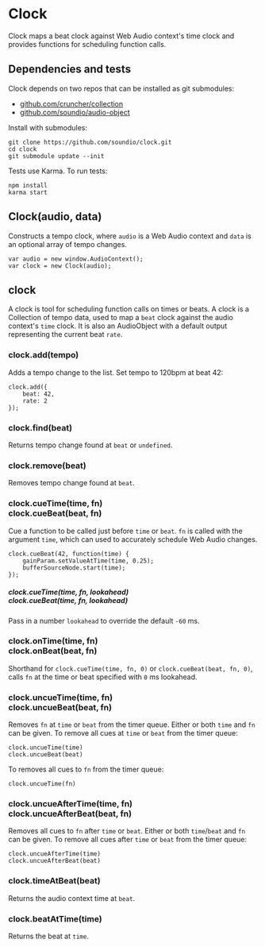 # Clock
Clock maps a beat clock against Web Audio context's time clock and provides
functions for scheduling function calls.

## Dependencies and tests

Clock depends on two repos that can be installed as git submodules:

- <a href="https://github.com/cruncher/collection">github.com/cruncher/collection</a>
- <a href="https://github.com/soundio/audio-object">github.com/soundio/audio-object</a>

Install with submodules:

	git clone https://github.com/soundio/clock.git
	cd clock
	git submodule update --init

Tests use Karma. To run tests:

	npm install
	karma start

## Clock(audio, data)

Constructs a tempo clock, where <code>audio</code> is a Web Audio context and
<code>data</code> is an optional array of tempo changes.

    var audio = new window.AudioContext();
    var clock = new Clock(audio);


## clock

A clock is tool for scheduling function calls on times or beats.
A clock is a Collection of tempo data, used to map a <code>beat</code> clock
against the audio context's <code>time</code> clock. It is also an AudioObject
with a default output representing the current beat <code>rate</code>.

### clock.add(tempo)

Adds a tempo change to the list. Set tempo to 120bpm at beat 42:

    clock.add({
        beat: 42,
        rate: 2
    });

### clock.find(beat)

Returns tempo change found at <code>beat</code> or <code>undefined</code>.

### clock.remove(beat)

Removes tempo change found at <code>beat</code>.

### clock.cueTime(time, fn)<br/>clock.cueBeat(beat, fn)

Cue a function to be called just before <code>time</code> or <code>beat</code>.
<code>fn</code> is called with the argument <code>time</code>, which can used to
accurately schedule Web Audio changes.

    clock.cueBeat(42, function(time) {
        gainParam.setValueAtTime(time, 0.25);
        bufferSourceNode.start(time);
    });

##### clock.cueTime(time, fn, lookahead)<br/>clock.cueBeat(time, fn, lookahead)

Pass in a number <code>lookahead</code> to override the default <code>-60</code> ms.

### clock.onTime(time, fn)<br/>clock.onBeat(beat, fn)

Shorthand for <code>clock.cueTime(time, fn, 0)</code> or
<code>clock.cueBeat(beat, fn, 0)</code>, calls <code>fn</code>
at the time or beat specified with <code>0</code> ms lookahead.

### clock.uncueTime(time, fn)<br/>clock.uncueBeat(beat, fn)

Removes <code>fn</code> at <code>time</code> or <code>beat</code> from the timer queue.
Either or both <code>time</code> and <code>fn</code> can be given. To remove all cues
at <code>time</code> or <code>beat</code> from the timer queue:

    clock.uncueTime(time)
    clock.uncueBeat(beat)

To removes all cues to <code>fn</code> from the timer queue:

    clock.uncueTime(fn)

### clock.uncueAfterTime(time, fn)<br/>clock.uncueAfterBeat(beat, fn)

Removes all cues to <code>fn</code> after <code>time</code> or <code>beat</code>.
Either or both <code>time</code>/<code>beat</code> and <code>fn</code> can be given.
To remove all cues after <code>time</code> or <code>beat</code> from the timer queue:

    clock.uncueAfterTime(time)
    clock.uncueAfterBeat(beat)

### clock.timeAtBeat(beat)

Returns the audio context time at <code>beat</code>.

### clock.beatAtTime(time)

Returns the beat at <code>time</code>.

